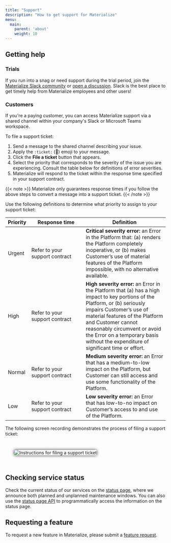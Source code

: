```yaml
---
title: "Support"
description: "How to get support for Materialize"
menu:
  main:
    parent: 'about'
    weight: 10
---
```


## Getting help

### Trials

If you run into a snag or need support during the trial period, join the [Materialize Slack community](https://materialize.com/s/chat) or [open a discussion](https://github.com/MaterializeInc/materialize/discussions). Slack is the best place to get timely help from Materialize employees and other users!

### Customers

If you're a paying customer, you can access Materialize support via a shared
channel within your company's Slack or Microsoft Teams workspace.

To file a support ticket:

1. Send a message to the shared channel describing your issue.
2. Apply the `:ticket:` (🎫) emoji to your message.
3. Click the **File a ticket** button that appears.
4. Select the priority that corresponds to the severity of the issue you are
   experiencing. Consult the table below for definitions of error severities.
5. Materialize will respond to the ticket within the response time specified
   in your support contract.

{{< note >}}
Materialize only guarantees response times if you follow the above steps to
convert a message into a support ticket.
{{< /note >}}

Use the following definitions to determine what priority to assign to
your support ticket:

<table style="margin-top: 1em; margin-bottom: 1em;">
<thead>
    <tr>
        <th>Priority</th>
        <th style="min-width: 150px">Response time</th>
        <th>Definition</th>
    </tr>
</thead>
<tbody>
    <tr>
        <td>Urgent</td>
        <td>Refer to your support contract</td>
        <td>
            <strong>Critical severity error:</strong> an Error in the Platform that: (a) renders the Platform completely inoperative, or (b) makes Customer’s use of material features of the Platform impossible, with no alternative available.
        </td>
    </tr>
    <tr>
        <td>High</td>
        <td>Refer to your support contract</td>
        <td>
            <strong>High severity error:</strong> an Error in the Platform that (a) has a high impact to key portions of the Platform, or (b) seriously impairs Customer’s use of material features of the Platform and Customer cannot reasonably circumvent or avoid the Error on a temporary basis without the expenditure of significant time or effort.
        </td>
    </tr>
    <tr>
        <td>Normal</td>
        <td>Refer to your support contract</td>
        <td>
            <strong>Medium severity error:</strong> an Error that has a medium-to-low impact on the Platform, but Customer can still access and use some functionality of the Platform.
        </td>
    </tr>
    <tr>
        <td>Low</td>
        <td>Refer to your support contract</td>
        <td>
            <strong>Low severity error:</strong> an Error that has low-to-no impact on Customer’s access to and use of the Platform.
        </td>
    </tr>
</tbody>
</table>

The following screen recording demonstrates the process of filing a support
ticket:

<div style="padding: 2em">
<img
    src="https://github.com/MaterializeInc/materialize/assets/882976/1c8acb98-35a6-4f4b-bace-cf454c8193c8"
    alt="Instructions for filing a support ticket"
    style="box-shadow: 0 0 10px #333; border-radius: 3px;">
</div>

## Checking service status

Check the current status of our services on the [status page](https://status.materialize.com), where we announce both planned and unplanned maintenance windows. You can also use the [status page API](https://status.materialize.com/api) to programmatically access the information on the status page.

## Requesting a feature

To request a new feature in Materialize, please submit a [feature request](https://github.com/MaterializeInc/materialize/discussions/new?category=feature-requests).
